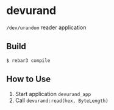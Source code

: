 devurand
========

`/dev/urandom` reader application

Build
-----

    $ rebar3 compile

How to Use
----------

1. Start application `devurand_app`
2. Call `devurand:read(hex, ByteLength)`
